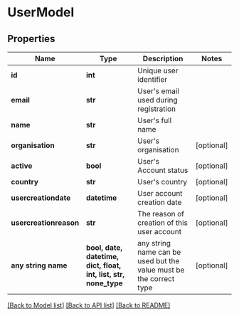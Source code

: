 # UserModel


## Properties
Name | Type | Description | Notes
------------ | ------------- | ------------- | -------------
**id** | **int** | Unique user identifier | 
**email** | **str** | User&#39;s email used during registration | 
**name** | **str** | User&#39;s full name | 
**organisation** | **str** | User&#39;s organisation | [optional] 
**active** | **bool** | User&#39;s Account status | [optional] 
**country** | **str** | User&#39;s country | [optional] 
**usercreationdate** | **datetime** | User account creation date | [optional] 
**usercreationreason** | **str** | The reason of creation of this user account | [optional] 
**any string name** | **bool, date, datetime, dict, float, int, list, str, none_type** | any string name can be used but the value must be the correct type | [optional]

[[Back to Model list]](../README.md#documentation-for-models) [[Back to API list]](../README.md#documentation-for-api-endpoints) [[Back to README]](../README.md)



